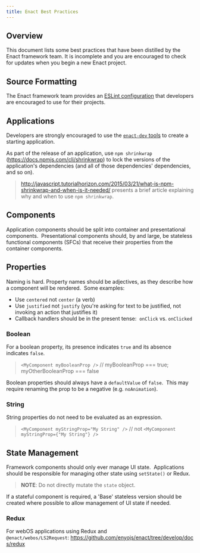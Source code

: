 ```yaml
---
title: Enact Best Practices
---
```


## Overview

This document lists some best practices that have been distilled by the Enact framework team.  It is incomplete and you
are encouraged to check for updates when you begin a new Enact project.

## Source Formatting

The Enact framework team provides an [ESLint configuration](https://github.com/enyojs/eslint-config-enact) that developers are encouraged to use for their projects.

## Applications

Developers are strongly encouraged to use the [`enact-dev` tools](https://github.com/enyojs/enact-dev) to create a starting
application.

As part of the release of an application, use `npm shrinkwrap` (<a href="https://docs.npmjs.com/cli/shrinkwrap">https://docs.npmjs.com/cli/shrinkwrap</a>)
to lock the versions of the application's dependencies (and all of those dependencies' dependencies, and so on).

> <a href="http://javascript.tutorialhorizon.com/2015/03/21/what-is-npm-shrinkwrap-and-when-is-it-needed/">http://javascript.tutorialhorizon.com/2015/03/21/what-is-npm-shrinkwrap-and-when-is-it-needed/</a>
presents a brief article explaining why and when to use `npm shrinkwrap`.

## Components

Application components should be split into container and presentational components.  Presentational components should,
by and large, be stateless functional components (SFCs) that receive their properties from the container components.

## Properties

Naming is hard.  Property names should be adjectives, as they describe how a component will be rendered.  Some examples:
*   Use `centered` not `center` (a verb)
*   Use `justified` not `justify` (you're asking for text to be justified, not invoking an action that justifies it)
*   Callback handlers should be in the present tense:  `onClick` vs. `onClicked`

### Boolean

For a boolean property, its presence indicates `true` and its absence indicates `false`.
> `<MyComponent myBooleanProp />` // myBooleanProp === true; myOtherBooleanProp === false

Boolean properties should always have a `defaultValue` of `false`.  This may require renaming the prop to be a negative
(e.g. `noAnimation`).

### String

String properties do not need to be evaluated as an expression.
> `<MyComponent myStringProp="My String" />` // not `<MyComponent myStringProp={"My String"} />`

## State Management

Framework components should only ever manage UI state.  Applications should be responsible for managing other state using
`setState()` or Redux.
> **NOTE**: Do not directly mutate the `state` object.

If a stateful component is required, a 'Base' stateless version should be created where possible to allow management of
UI state if needed.

### Redux

For webOS applications using Redux and `@enact/webos/LS2Request`: <a href="https://github.com/enyojs/enact/tree/develop/docs/redux">https://github.com/enyojs/enact/tree/develop/docs/redux</a>
